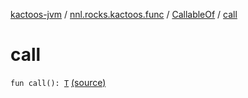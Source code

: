 [kactoos-jvm](../../index.md) / [nnl.rocks.kactoos.func](../index.md) / [CallableOf](index.md) / [call](./call.md)

# call

`fun call(): `[`T`](index.md#T) [(source)](https://github.com/neonailol/kactoos/blob/master/kactoos-jvm/src/main/kotlin/nnl/rocks/kactoos/func/CallableOf.kt#L58)